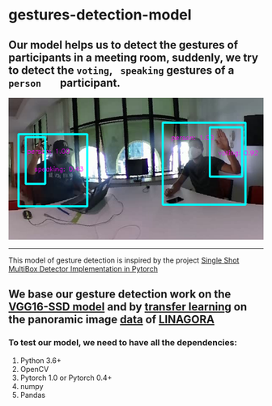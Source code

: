 # gestures-detection-model
Our model helps us to detect the gestures of participants in a meeting room, suddenly, we try to detect the ``` voting ```, ``` speaking``` gestures of a ```person   ``` participant.
----

![image_exp](https://github.com/linto-ai/gestures-detection-model/blob/main/demo/gest.jpg)

----


This model of gesture detection is inspired by the project [Single Shot MultiBox Detector Implementation in Pytorch](https://github.com/qfgaohao/pytorch-ssd)

We base our gesture detection work on the [VGG16-SSD model](https://storage.googleapis.com/models-hao/vgg16-ssd-mp-0_7726.pth) and by [transfer learning](https://pdf.sciencedirectassets.com/271526/1-s2.0-S0262885619X00128/1-s2.0-S0262885619304469/am.pdf?X-Amz-Security-Token=IQoJb3JpZ2luX2VjENj%2F%2F%2F%2F%2F%2F%2F%2F%2F%2FwEaCXVzLWVhc3QtMSJHMEUCIDG5rgcNCSaknHOga5r4gN%2FjYKAPdHTQKRVOJvZjOVdIAiEA9d2el3EgsAmF1%2FuLEjTBUicrL098OI%2FlPX%2FzzI0pNn8qvQMIwf%2F%2F%2F%2F%2F%2F%2F%2F%2F%2FARADGgwwNTkwMDM1NDY4NjUiDNos7Fcg6UkxaL5EHCqRAxymTIOeo5BJILFkY2JSQYf78X14L9TViLZ6GWuFa7gT0N7DLUFc2DJJUC7ze4FjXIHnSG7NVoS9dTrHOCtmr7%2BZ9C%2Fo9FRauKtGx2MDei4lWYD3%2FUIzarKjMyvxqTwVmWCkzI7Ym9H1HlDqNK0e93QLDopyEtDTeW7AnU8nJgaGomQx5NqeKlYSYCPkmbITwW%2F7HOeeF0gWb8SIs5PpRtKqxiWB2CVBIEkBsVF5jhiWWavHZgdMlH%2BTSquPy2s3pmUTZDcrgkzEFqr6hGyuuoiBvhcwticcnDCva%2B%2Fuk6vu2sy0HqbMzq%2Fxzc3dAxS5X%2FrNJUmRCSu4C%2FkUN8p4lQtbByNqcXsMN4j8RyvhgjZYsfb1nmjTO3a1oCp53nSBoeMJPzrEHntquNaHWvAzpd4c%2BHTrMF110YlJInLYQ4gxaaizpNkozHAkeaYeALAOVU0DeGxe19sb3%2Fr8Gk2FERzH%2FHh%2FLnTljUPOis%2F1VRJUgZnRUFfuMnfMgZlOjzgnPKEeUzpmKyJmWEtpW0ewAf24MMLK4IAGOusB12cKGvcf3U5eft4ONG2qo6Dv8GjqYXoBJDRCJ3kkDnu6S89G3Lm37XCnCkxx7ta2PwyPl2SSRMLbTS4R61mIVeY4BpUvGn1vWSPiivhJkLkMgp%2B0PJe1cZ%2BrSZb9INdfWEDMVfW6gaJN0nU1TU1xalPzR%2BqGiVtLTWj2n7F0XWiqPev0DZ%2FTCEOEsySWhs0Bwmg7RCNtAD4%2FSr%2Fkqt3MLX4AnpTK5vtZ4m6hjYvcVMNt4FHxzVmXTMW2rKZATnLqlrJqHl2A2VO3rO%2BlqVxqEabzB3dxl3m2iCiAazx9NUTihFOFT4ZUNWO2Ew%3D%3D&X-Amz-Algorithm=AWS4-HMAC-SHA256&X-Amz-Date=20210201T170148Z&X-Amz-SignedHeaders=host&X-Amz-Expires=300&X-Amz-Credential=ASIAQ3PHCVTYVSWEVZJD%2F20210201%2Fus-east-1%2Fs3%2Faws4_request&X-Amz-Signature=c0d02a0f527d7c5073181cd25ec6c1c6d7a13b05813a40197c220f393ce28c30&hash=66869a12eb99d346cfd64e0acbc3f7aff2ec03cd3c26b956a9c764f68500d916&host=68042c943591013ac2b2430a89b270f6af2c76d8dfd086a07176afe7c76c2c61&pii=S0262885619304469&tid=pdf-38918c10-7411-4466-b3fc-c9248d4ed51a&sid=6f5b38eb8c100948685ba5512e0ee051d219gxrqb&type=client) on the panoramic image [data](https://github.com/linto-ai/panoramic-dataset-for-gestures-detection) of [LINAGORA](https://linagora.com/)
---
### To test our model, we need to have all the dependencies:
1. Python 3.6+
2. OpenCV
3. Pytorch 1.0 or Pytorch 0.4+
4. numpy
5. Pandas

